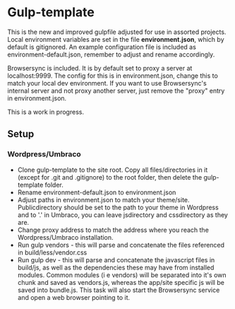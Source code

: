 # Gulp-template

This is the new and improved gulpfile adjusted for use in assorted projects.
Local environment variables are set in the file **environment.json**, which by default is gitignored. An example configuration file is included as environment-default.json, remember to adjust and rename accordingly.

Browsersync is included. It is by default set to proxy a server at localhost:9999. The config for this is in environment.json, change this to match your local dev environment. If you want to use Browsersync's internal server and not proxy another server, just remove the "proxy" entry in environment.json.

This is a work in progress.

## Setup

### Wordpress/Umbraco

* Clone gulp-template to the site root. Copy all files/directories in it (except for .git and .gitignore) to the root folder, then delete the gulp-template folder.
* Rename environment-default.json to environment.json
* Adjust paths in environment.json to match your theme/site. Publicdirectory should be set to the path to your theme in Wordpress and to '.' in Umbraco, you can leave jsdirectory and cssdirectory as they are.
* Change proxy address to match the address where you reach the Wordpress/Umbraco installation.
* Run gulp vendors - this will parse and concatenate the files referenced in build/less/vendor.css
* Run gulp dev - this will parse and concatenate the javascript files in build/js, as well as the dependencies these may have from installed modules. Common modules (i e vendors) will be separated into it's own chunk and saved as vendors.js, whereas the app/site specific js will be saved into bundle.js. This task will also start the Browsersync service and open a web browser pointing to it.
